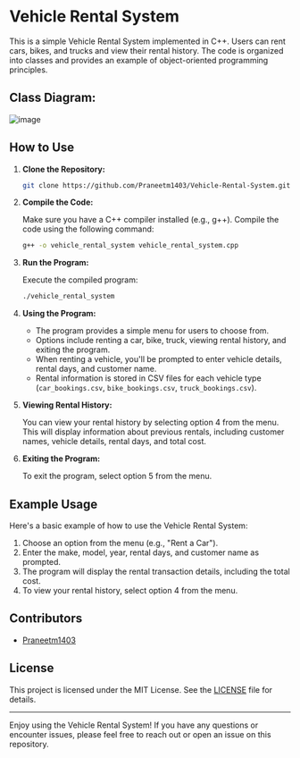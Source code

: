 # Vehicle Rental System

This is a simple Vehicle Rental System implemented in C++. Users can rent cars, bikes, and trucks and view their rental history. The code is organized into classes and provides an example of object-oriented programming principles.

## Class Diagram:
![image](https://github.com/kshitij0318/pp_project/assets/141626509/660d0cef-7f53-4ace-ba78-12856fbe1770)


## How to Use

1. **Clone the Repository:**

   ```bash
   git clone https://github.com/Praneetm1403/Vehicle-Rental-System.git
   ```

2. **Compile the Code:**

   Make sure you have a C++ compiler installed (e.g., g++). Compile the code using the following command:

   ```bash
   g++ -o vehicle_rental_system vehicle_rental_system.cpp
   ```

3. **Run the Program:**

   Execute the compiled program:

   ```bash
   ./vehicle_rental_system
   ```

4. **Using the Program:**

   - The program provides a simple menu for users to choose from.
   - Options include renting a car, bike, truck, viewing rental history, and exiting the program.
   - When renting a vehicle, you'll be prompted to enter vehicle details, rental days, and customer name.
   - Rental information is stored in CSV files for each vehicle type (`car_bookings.csv`, `bike_bookings.csv`, `truck_bookings.csv`).

5. **Viewing Rental History:**

   You can view your rental history by selecting option 4 from the menu. This will display information about previous rentals, including customer names, vehicle details, rental days, and total cost.

6. **Exiting the Program:**

   To exit the program, select option 5 from the menu.

## Example Usage

Here's a basic example of how to use the Vehicle Rental System:

1. Choose an option from the menu (e.g., "Rent a Car").
2. Enter the make, model, year, rental days, and customer name as prompted.
3. The program will display the rental transaction details, including the total cost.
4. To view your rental history, select option 4 from the menu.

## Contributors

- [Praneetm1403](https://github.com/Praneetm1403)

## License

This project is licensed under the MIT License. See the [LICENSE](LICENSE) file for details.

---

Enjoy using the Vehicle Rental System! If you have any questions or encounter issues, please feel free to reach out or open an issue on this repository.
